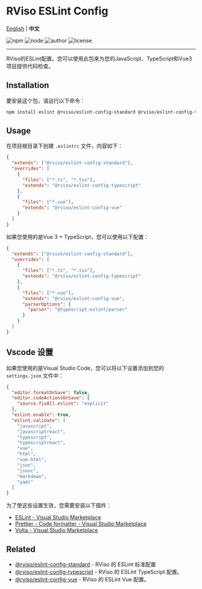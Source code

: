 # RViso ESLint Config

[English](./README.md) | **中文**

![npm](https://img.shields.io/npm/v/@rviso/eslint-config-vue)
![node](https://img.shields.io/badge/node-%5E18.0.0-bluegreen)
![author](https://img.shields.io/badge/author-lingann-purple)
![license](https://img.shields.io/github/license/rviso/rviso-eslint-config)

---

RViso的ESLint配置。您可以使用此包来为您的JavaScript、TypeScript和Vue3项目提供代码检查。

## Installation

要安装这个包，请运行以下命令：

```bash
npm install eslint @rviso/eslint-config-standard @rviso/eslint-config-typescript @rviso/eslint-config-vue --save-dev
```

## Usage

在项目根目录下创建 `.eslintrc` 文件，内容如下：

```json
{
  "extends": ["@rviso/eslint-config-standard"],
  "overrides": [
    {
      "files": ["*.ts", "*.tsx"],
      "extends": "@rviso/eslint-config-typescript"
    },
    {
      "files": ["*.vue"],
      "extends": "@rviso/eslint-config-vue"
    }
  ]
}
```

如果您使用的是Vue 3 + TypeScript，您可以使用以下配置：

```json
{
  "extends": ["@rviso/eslint-config-standard"],
  "overrides": [
    {
      "files": ["*.ts", "*.tsx"],
      "extends": "@rviso/eslint-config-typescript"
    },
    {
      "files": ["*.vue"],
      "extends": "@rviso/eslint-config-vue",
      "parserOptions": {
        "parser": "@typescript-eslint/parser"
      }
    }
  ]
}
```

## Vscode 设置

如果您使用的是Visual Studio Code，您可以将以下设置添加到您的 `settings.json` 文件中：

```json
{
  "editor.formatOnSave": false,
  "editor.codeActionsOnSave": {
    "source.fixAll.eslint": "explicit"
  },
  "eslint.enable": true,
  "eslint.validate": [
    "javascript",
    "javascriptreact",
    "typescript",
    "typescriptreact",
    "vue",
    "html",
    "vue-html",
    "json",
    "jsonc",
    "markdown",
    "yaml"
  ]
}
```

为了使这些设置生效，您需要安装以下插件：

- [ESLint - Visual Studio Marketplace](https://marketplace.visualstudio.com/items?itemName=dbaeumer.vscode-eslint)
- [Prettier - Code formatter - Visual Studio Marketplace](https://marketplace.visualstudio.com/items?itemName=esbenp.prettier-vscode)
- [Volta - Visual Studio Marketplace](https://marketplace.visualstudio.com/items?itemName=volta.volta)

## Related

- [@rviso/eslint-config-standard](https://www.npmjs.com/package/@rviso/eslint-config-standard) - RViso 的 ESLint 标准配置
- [@rviso/eslint-config-typescript](https://www.npmjs.com/package/@rviso/eslint-config-typescript) - RViso 的 ESLint TypeScript 配置。
- [@rviso/eslint-config-vue](https://www.npmjs.com/package/@rviso/eslint-config-vue) - RViso 的 ESLint Vue 配置。
